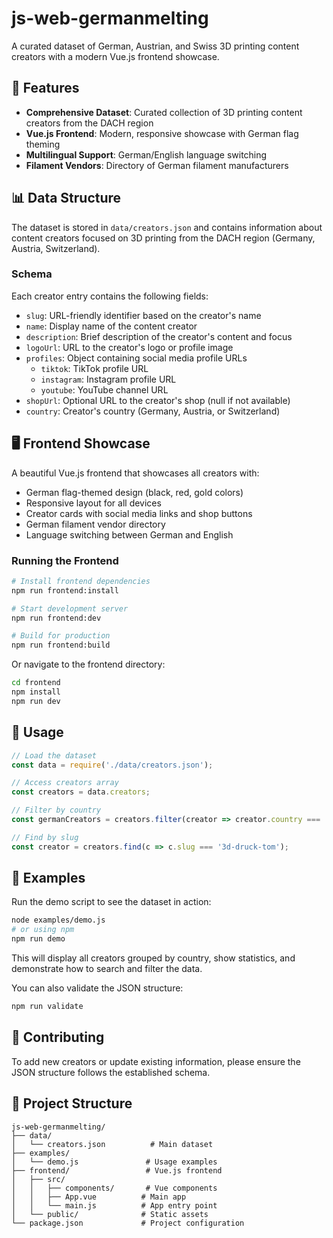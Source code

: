 # js-web-germanmelting

A curated dataset of German, Austrian, and Swiss 3D printing content creators with a modern Vue.js frontend showcase.

## 🎯 Features

- **Comprehensive Dataset**: Curated collection of 3D printing content creators from the DACH region
- **Vue.js Frontend**: Modern, responsive showcase with German flag theming
- **Multilingual Support**: German/English language switching
- **Filament Vendors**: Directory of German filament manufacturers

## 📊 Data Structure

The dataset is stored in `data/creators.json` and contains information about content creators focused on 3D printing from the DACH region (Germany, Austria, Switzerland).

### Schema

Each creator entry contains the following fields:

- `slug`: URL-friendly identifier based on the creator's name
- `name`: Display name of the content creator
- `description`: Brief description of the creator's content and focus
- `logoUrl`: URL to the creator's logo or profile image
- `profiles`: Object containing social media profile URLs
  - `tiktok`: TikTok profile URL
  - `instagram`: Instagram profile URL  
  - `youtube`: YouTube channel URL
- `shopUrl`: Optional URL to the creator's shop (null if not available)
- `country`: Creator's country (Germany, Austria, or Switzerland)

## 🖥️ Frontend Showcase

A beautiful Vue.js frontend that showcases all creators with:

- German flag-themed design (black, red, gold colors)
- Responsive layout for all devices
- Creator cards with social media links and shop buttons
- German filament vendor directory
- Language switching between German and English

### Running the Frontend

```bash
# Install frontend dependencies
npm run frontend:install

# Start development server
npm run frontend:dev

# Build for production
npm run frontend:build
```

Or navigate to the frontend directory:

```bash
cd frontend
npm install
npm run dev
```

## 📖 Usage

```javascript
// Load the dataset
const data = require('./data/creators.json');

// Access creators array
const creators = data.creators;

// Filter by country
const germanCreators = creators.filter(creator => creator.country === 'Germany');

// Find by slug
const creator = creators.find(c => c.slug === '3d-druck-tom');
```

## 🚀 Examples

Run the demo script to see the dataset in action:

```bash
node examples/demo.js
# or using npm
npm run demo
```

This will display all creators grouped by country, show statistics, and demonstrate how to search and filter the data.

You can also validate the JSON structure:

```bash
npm run validate
```

## 🤝 Contributing

To add new creators or update existing information, please ensure the JSON structure follows the established schema.

## 📁 Project Structure

```
js-web-germanmelting/
├── data/
│   └── creators.json          # Main dataset
├── examples/
│   └── demo.js               # Usage examples
├── frontend/                 # Vue.js frontend
│   ├── src/
│   │   ├── components/       # Vue components
│   │   ├── App.vue          # Main app
│   │   └── main.js          # App entry point
│   └── public/              # Static assets
└── package.json             # Project configuration
```